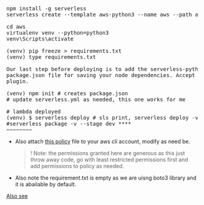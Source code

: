 <pre>
npm install -g serverless
serverless create --template aws-python3 --name aws --path aws

cd aws
virtualenv venv --python=python3
venv\Scripts\activate

(venv) pip freeze > requirements.txt
(venv) type requirements.txt

Our last step before deploying is to add the serverless-python-requirements plugin. Create a 
package.json file for saving your node dependencies. Accept the defaults, then install the 
plugin.

(venv) npm init # creates package.json
# update serverless.yml as needed, this one works for me

# lambda deployed 
(venv) $ serverless deploy # sls print, serverless deploy -v --stage dev
#serverless package -v --stage dev ****
~~~~~~~~
</pre>
- Also attach [this policy](src/aws/sns_lambda_trigger_policy.json) file to your aws cli account, modify as need be.
  > ! Note: the permissions granted here are generous as this just throw away code, go with least restricted  permissions first and 
  > add permissions to policy as needed.
 
 - Also note the requirement.txt is empty as we are uisng boto3 library and it is abailable by default.

[Also see](https://www.serverless.com/framework/docs/providers/aws/events/sns)
